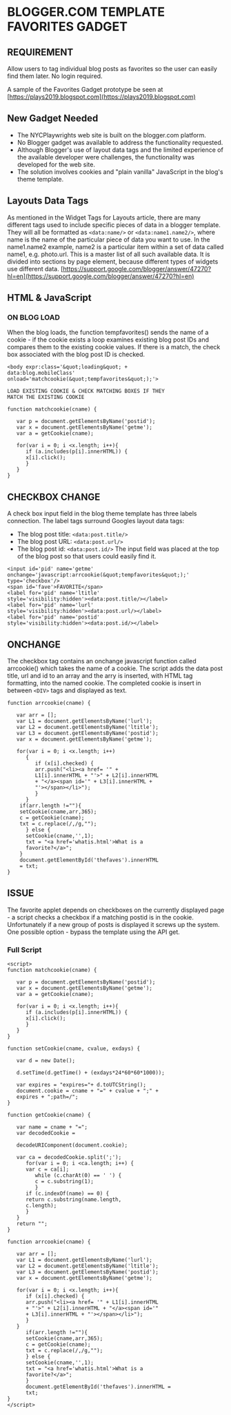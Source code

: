 # BLOGGER.COM TEMPLATE FAVORITES GADGET #

## REQUIREMENT ##

Allow users to tag individual blog posts as favorites
so the user can easily find them later. No login required.

A sample of the Favorites Gadget prototype be seen at [https://plays2019.blogspot.com](https://plays2019.blogspot.com)

## New Gadget Needed ##

- The NYCPlaywrights web site is built on the blogger.com platform.
- No Blogger gadget was available to address the functionality requested.
- Although Blogger's use of layout data tags and the limited experience of the
available developer were challenges, the functionality was developed for the web
site.
- The solution involves cookies and "plain vanilla" JavaScript in the blog's theme
template.

## Layouts Data Tags ##

As mentioned in the Widget Tags for Layouts article, there are many different tags used
to include specific pieces of data in a blogger template.
They will all be formatted as `<data:name/>` or `<data:name1.name2/>`, where name
is the name of the particular piece of data you want to use. In the name1.name2
example, name2 is a particular item within a set of data called name1, e.g. photo.url.
This is a master list of all such available data. It is divided into sections by page
element, because different types of widgets use different data.
[https://support.google.com/blogger/answer/47270?hl=en](https://support.google.com/blogger/answer/47270?hl=en)

## HTML & JavaScript ##

### ON BLOG LOAD ###

When the blog loads, the function tempfavorites() sends the name of a cookie -
if the cookie exists a loop examines existing blog post IDs and compares them
to the existing cookie values. If there is a match, the check box associated with
the blog post ID is checked.

```
<body expr:class='&quot;loading&quot; +
data:blog.mobileClass'
onload='matchcookie(&quot;tempfavorites&quot;);'>

LOAD EXISTING COOKIE & CHECK MATCHING BOXES IF THEY
MATCH THE EXISTING COOKIE

function matchcookie(cname) {

   var p = document.getElementsByName('postid');
   var x = document.getElementsByName('getme');
   var a = getCookie(cname);

   for(var i = 0; i <x.length; i++){
      if (a.includes(p[i].innerHTML)) {
      x[i].click();
      }
   }
}
```

## CHECKBOX CHANGE ##
A check box input field in the blog theme template has three labels connection. The
label tags surround Googles layout data tags:
- The blog post title: `<data:post.title/>`
- The blog post URL: `<data:post.url/>`
- The blog post id: `<data:post.id/>`
The input field was placed at the top of the blog post so that users could easily find it.

```
<input id='pid' name='getme'
onchange='javascript:arrcookie(&quot;tempfavorites&quot;);'
type='checkbox'/>
<span id='fave'>FAVORITE</span>
<label for='pid' name='ltitle'
style='visibility:hidden'><data:post.title/></label>
<label for='pid' name='lurl'
style='visibility:hidden'><data:post.url/></label>
<label for='pid' name='postid'
style='visibility:hidden'><data:post.id/></label>
```

## ONCHANGE ##
The checkbox tag contains an onchange javascript function called arrcookie() which
takes the name of a cookie. The script adds the data post title, url and id to an array
and the arry is inserted, with HTML tag formatting, into the named cookie. The
completed cookie is insert in between `<DIV>` tags and displayed as text.

```
function arrcookie(cname) {

   var arr = [];
   var L1 = document.getElementsByName('lurl');
   var L2 = document.getElementsByName('ltitle');
   var L3 = document.getElementsByName('postid');
   var x = document.getElementsByName('getme');
   
   for(var i = 0; i <x.length; i++)
      {
         if (x[i].checked) {
         arr.push("<li><a href= '" +
         L1[i].innerHTML + "'>" + L2[i].innerHTML
         + "</a><span id='" + L3[i].innerHTML +
         "'></span></li>");
         }
      }
    if(arr.length !=""){
    setCookie(cname,arr,365);
    c = getCookie(cname);
    txt = c.replace(/,/g,"");
      } else {
      setCookie(cname,'',1);
      txt = "<a href='whatis.html'>What is a
      favorite?</a>";
    }
    document.getElementById('thefaves').innerHTML
    = txt;
}
```
## ISSUE ##
The favorite applet depends on checkboxes on the currently displayed page - a script checks a
checkbox if a matching postid is in the cookie.
Unfortunately if a new group of posts is displayed it screws up the system.
One possible option - bypass the template using the API get.

### Full Script ###
```
<script>
function matchcookie(cname) {
   
   var p = document.getElementsByName('postid');
   var x = document.getElementsByName('getme');
   var a = getCookie(cname);
   
   for(var i = 0; i <x.length; i++){
      if (a.includes(p[i].innerHTML)) {
      x[i].click();
      }
   }
}

function setCookie(cname, cvalue, exdays) {
  
   var d = new Date();
   
   d.setTime(d.getTime() + (exdays*24*60*60*1000));
   
   var expires = "expires="+ d.toUTCString();
   document.cookie = cname + "=" + cvalue + ";" +
   expires + ";path=/";
}

function getCookie(cname) {
   
   var name = cname + "=";
   var decodedCookie =
   
   decodeURIComponent(document.cookie);
   
   var ca = decodedCookie.split(';');
      for(var i = 0; i <ca.length; i++) {
      var c = ca[i];
         while (c.charAt(0) == ' ') {
         c = c.substring(1);
         }
      if (c.indexOf(name) == 0) {
      return c.substring(name.length,
      c.length);
      }
   }
   return "";
}

function arrcookie(cname) {
   
   var arr = [];
   var L1 = document.getElementsByName('lurl');
   var L2 = document.getElementsByName('ltitle');
   var L3 = document.getElementsByName('postid');
   var x = document.getElementsByName('getme');
   
   for(var i = 0; i <x.length; i++){
      if (x[i].checked) {
      arr.push("<li><a href= '" + L1[i].innerHTML
      + "'>" + L2[i].innerHTML + "</a><span id='"
      + L3[i].innerHTML + "'></span></li>");
      }
   }
      if(arr.length !=""){
      setCookie(cname,arr,365);
      c = getCookie(cname);
      txt = c.replace(/,/g,"");
      } else {
      setCookie(cname,'',1);
      txt = "<a href='whatis.html'>What is a
      favorite?</a>";
      }
      document.getElementById('thefaves').innerHTML =
      txt;
}
</script>

```

